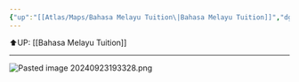 ```yaml
---
{"up":"[[Atlas/Maps/Bahasa Melayu Tuition\|Bahasa Melayu Tuition]]","dg-publish":true,"permalink":"/atlas/notes/ayat-aktif-dan-pasif/","dgPassFrontmatter":true}
---
```


⬆️UP: [[Bahasa Melayu Tuition]]

---

![Pasted image 20240923193328.png](/img/user/Atlas/Utilities/Images/Pasted%20image%2020240923193328.png)